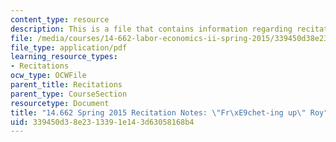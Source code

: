 ```yaml
---
content_type: resource
description: This is a file that contains information regarding recitation 5.
file: /media/courses/14-662-labor-economics-ii-spring-2015/339450d38e2313391e143d63058168b4_MIT14_662S15_Recitation5.pdf
file_type: application/pdf
learning_resource_types:
- Recitations
ocw_type: OCWFile
parent_title: Recitations
parent_type: CourseSection
resourcetype: Document
title: "14.662 Spring 2015 Recitation Notes: \"Fr\xE9chet-ing up\" Roy"
uid: 339450d3-8e23-1339-1e14-3d63058168b4
---
```

